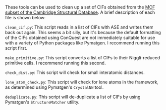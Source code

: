 These tools can be used to clean up a set of CIFs obtained from the [MOF subset of the Cambridge Structural Database](https://sites.google.com/view/csdmofsubset/home). A brief description of each file is shown below:

`clean_cif.py`: This script reads in a list of CIFs with ASE and writes them back out again. This seems a bit silly, but it's because the default formatting of the CIFs obtained using ConQuest are not immediately suitable for use with a variety of Python packages like Pymatgen. I recommend running this script first.

`make_primitive.py`: This script converts a list of CIFs to their Niggli-reduced primitive cells. I recommend running this second.

`check_dist.py`: This script will check for small interatomic distances.

`lone_atom_check.py`: This script will check for lone atoms in the framework, as determined using Pymatgen's `CrystalNN` tool.

`deduplicate.py`: This script will de-duplicate a list of CIFs by using Pymatgen's `StructureMatcher` utility. 